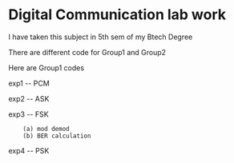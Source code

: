 # Digital Communication lab work

I have taken this subject in 5th sem of my Btech Degree

There are different code for Group1 and Group2

Here are Group1 codes

exp1 -- PCM

exp2 -- ASK

exp3 -- FSK

        (a) mod demod
        (b) BER calculation

exp4 -- PSK
